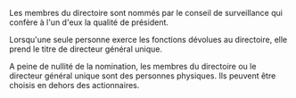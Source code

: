   
 Les membres du directoire sont nommés par le conseil de surveillance qui confère à l'un d'eux la qualité de président.  

  
 Lorsqu'une seule personne exerce les fonctions dévolues au directoire, elle prend le titre de directeur général unique.  

  
 A peine de nullité de la nomination, les membres du directoire ou le directeur général unique sont des personnes physiques. Ils peuvent être choisis en dehors des actionnaires.  
